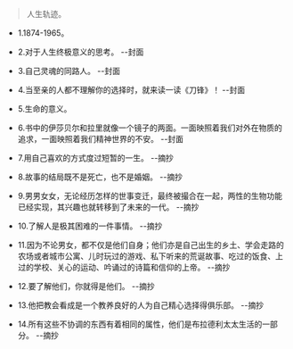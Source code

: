 >人生轨迹。

- 1.1874-1965。

- 2.对于人生终极意义的思考。 --封面

- 3.自己灵魂的同路人。 --封面

- 4.当至亲的人都不理解你的选择时，就来读一读《刀锋》！ --封面

- 5.生命的意义。

- 6.书中的伊莎贝尔和拉里就像一个镜子的两面。一面映照着我们对外在物质的追求，一面映照着我们精神世界的不安。 --封面

- 7.用自己喜欢的方式度过短暂的一生。 --摘抄

- 8.故事的结局既不是死亡，也不是婚姻。 --摘抄

- 9.男男女女，无论经历怎样的世事变迁，最终被撮合在一起，两性的生物功能已经实现，其兴趣也就转移到了未来的一代。 --摘抄

- 10.了解人是极其困难的一件事情。 --摘抄

- 11.因为不论男女，都不仅是他们自身；他们亦是自己出生的乡土、学会走路的农场或者城市公寓、儿时玩过的游戏、私下听来的荒诞故事、吃过的饭食、上过的学校、关心的运动、吟诵过的诗篇和信仰的上帝。 --摘抄

- 12.要了解他们，你就得是他们。 --摘抄

- 13.他把教会看成是一个教养良好的人为自己精心选择得俱乐部。 --摘抄

- 14.所有这些不协调的东西有着相同的属性，他们是布拉德利太太生活的一部分。 --摘抄
